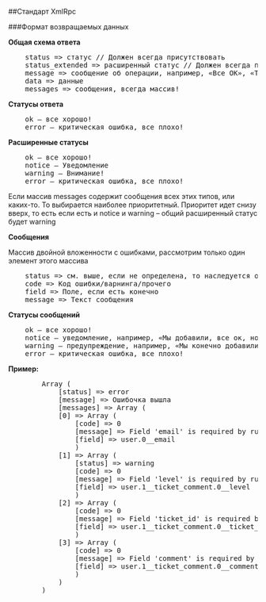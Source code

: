 ##Стандарт XmlRpc

###Формат возвращаемых данных

**Общая схема ответа**

<pre>
    status => статус // Должен всегда присутствовать 
    status_extended => расширенный статус // Должен всегда присутствовать 
    message => сообщение об операции, например, «Все ОК», «Ты дебил, смотри какие ошибки допустил», «Тут что-то не так», etc... 
    data => данные 
    messages => сообщения, всегда массив!
</pre>
	
**Статусы ответа**

<pre>
    ok – все хорошо! 
    error – критическая ошибка, все плохо!
</pre>
	
**Расширенные статусы**

<pre>
    ok – все хорошо! 
	notice – Уведомление 
	warning – Внимание!
	error – критическая ошибка, все плохо!
</pre>

Если массив messages содержит сообщения всех этих типов, или каких-то. То выбирается наиболее приоритетный. Приоритет идет снизу вверх, то есть если есть и notice и warning – общий расширенный статус будет warning

**Сообщения**

Массив двойной вложенности с ошибками, рассмотрим только один элемент этого массива

<pre>
    status => см. выше, если не определена, то наследуется от общего статуса 
    code => Код ошибки/варнинга/прочего 
    field => Поле, если есть конечно 
    message => Текст сообщения
</pre>
	
**Статусы сообщений**
<pre>
    ok – все хорошо! 
    notice – уведомление, например, «Мы добавили, все ок, но это не совсем правильно» 
    warning – предупреждение, например, «Мы конечно добавили, но не все» 
    error – критическая ошибка, все плохо!
</pre>

**Пример:**

<pre>
        Array (
            [status] => error 
            [message] => Ошибочка вышла 
            [messages] => Array (
            [0] => Array (
	            [code] => 0 
		        [message] => Field 'email' is required by rule 'email', but the field is missing 
		        [field] => user.0__email 
		        ) 
    	    [1] => Array ( 
	            [status] => warning 
	        	[code] => 0 
    		    [message] => Field 'level' is required by rule 'level', but the field is missing 
		        [field] => user.1__ticket_comment.0__level 
	    	    ) 
        	[2] => Array ( 
	            [code] => 0 
    	    	[message] => Field 'ticket_id' is required by rule 'ticket_id', but the field is missing 
		        [field] => user.1__ticket_comment.0__ticket_id 
		        ) 
    	    [3] => Array ( 
	            [code] => 0 
		        [message] => Field 'comment' is required by rule 'comment', but the field is missing 
		        [field] => user.1__ticket_comment.0__comment 
	            ) 
	        ) 
        ) 
</pre>








